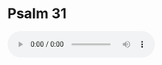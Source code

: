 # Psalm 31

<audio controls>
  <source src="https://openbible.com/audio/hays/BSB_19_Psa_031_H.mp3" type="audio/mp3" />
  <a href="https://openbible.com/audio/hays/BSB_19_Psa_031_H.mp3" download="https://openbible.com/audio/hays/BSB_19_Psa_031_H.mp3">Download MP3 audio</a>.
</audio>

<!--@include: @/bible/translations/bsb/19_psa/verses/031.md-->